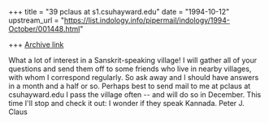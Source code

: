 +++
title = "39 pclaus at s1.csuhayward.edu"
date = "1994-10-12"
upstream_url = "https://list.indology.info/pipermail/indology/1994-October/001448.html"

+++
[Archive link](https://list.indology.info/pipermail/indology/1994-October/001448.html)

What a lot of interest in a Sanskrit-speaking village! 
I will gather all of your questions and send them off to some friends
who live in nearby villages, with whom I correspond regularly. So
ask away and I should have answers in a month and a half or so. Perhaps
best to send mail to me at pclaus at csuhayward.edu
I pass the village often -- and will do so in December. This time I'll
stop and check it out: I wonder if they speak Kannada.
Peter J. Claus





